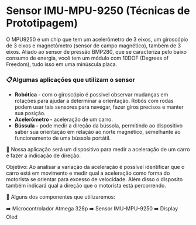 # Sensor IMU-MPU-9250 (Técnicas de Prototipagem)

O MPU9250 é um chip que tem um acelerômetro de 3 eixos, um giroscópio de 3 eixos e magnetômetro (sensor de campo magnético), também de 3 eixos. Aliado ao sensor de pressão BMP280, que se caracteriza pelo baixo consumo de energia, você tem um módulo com 10DOF (Degrees of Freedom), tudo isso em uma minúscula placa.


### 📋Algumas aplicações que utilizam o sensor

* **Robótica -** com o giroscópio é possivel observar mudanças em rotações para ajudar a determinar a orientação. Robôs com rodas podem usar tais sensores para navegar, fazer giros precisos e manter sua posição.
* **Acelerômetro -** aceleração de um carro.
* **Bússula -** pode medir a direção da bússola, permitindo ao dispositivo saber sua orientação em relação ao norte magnético, semelhante ao funcionamento de uma bússola portátil.

📗 Nossa aplicação será um dispositivo para medir a aceleração de um carro e fazer a indicação de direção.

Objetivo: Ao analisar a variação da aceleração é possível identificar que o carro está em movimento e medir qual a aceleração como forma do motorista se orientar para excesso de velocidade. Além disso o disposito também indicará qual a direção que o motorista está percorrendo.

🧾 Alguns dos componentes que utilizaremos:

  ➡️ Microcontrolador Atmega 328p
  ➡️ Sensor IMU-MPU-9250
  ➡️ Display Oled
